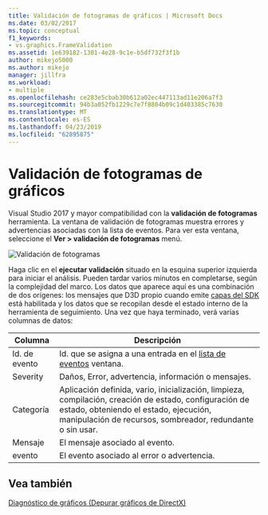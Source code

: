```yaml
---
title: Validación de fotogramas de gráficos | Microsoft Docs
ms.date: 03/02/2017
ms.topic: conceptual
f1_keywords:
- vs.graphics.FrameValidation
ms.assetid: 1e639182-1301-4e28-9c1e-b5df732f3f1b
author: mikejo5000
ms.author: mikejo
manager: jillfra
ms.workload:
- multiple
ms.openlocfilehash: ce283e5cbab30b612a02ec447113ad11e206a7f3
ms.sourcegitcommit: 94b3a052fb1229c7e7f8804b09c1d403385c7630
ms.translationtype: MT
ms.contentlocale: es-ES
ms.lasthandoff: 04/23/2019
ms.locfileid: "62895875"
---
```

# <a name="graphics-frame-validation"></a>Validación de fotogramas de gráficos
<!-- VERSIONLESS -->
Visual Studio 2017 y mayor compatibilidad con la **validación de fotogramas** herramienta.  La ventana de validación de fotogramas muestra errores y advertencias asociadas con la lista de eventos.  Para ver esta ventana, seleccione el **Ver > validación de fotogramas** menú.

![Validación de fotogramas](media/gfx_diag_frame_validation.png)

Haga clic en el **ejecutar validación** situado en la esquina superior izquierda para iniciar el análisis.  Pueden tardar varios minutos en completarse, según la complejidad del marco.  Los datos que aparece aquí es una combinación de dos orígenes: los mensajes que D3D propio cuando emite [capas del SDK](/windows/desktop/direct3d11/overviews-direct3d-11-devices-layers) está habilitada y los datos que se recopilan desde el estado interno de la herramienta de seguimiento. Una vez que haya terminado, verá varias columnas de datos:

| **Columna** | **Descripción** |
|------------| - |
| Id. de evento | Id. que se asigna a una entrada en el [lista de eventos](graphics-event-list.md) ventana. |
| Severity | Daños, Error, advertencia, información o mensajes. |
| Categoría | Aplicación definida, vario, inicialización, limpieza, compilación, creación de estado, configuración de estado, obteniendo el estado, ejecución, manipulación de recursos, sombreador, redundante o sin usar. |
| Mensaje | El mensaje asociado al evento. |
| evento | El evento asociado al error o advertencia. |

## <a name="see-also"></a>Vea también
[Diagnóstico de gráficos (Depurar gráficos de DirectX)](visual-studio-graphics-diagnostics.md)
<!-- /VERSIONLESS -->